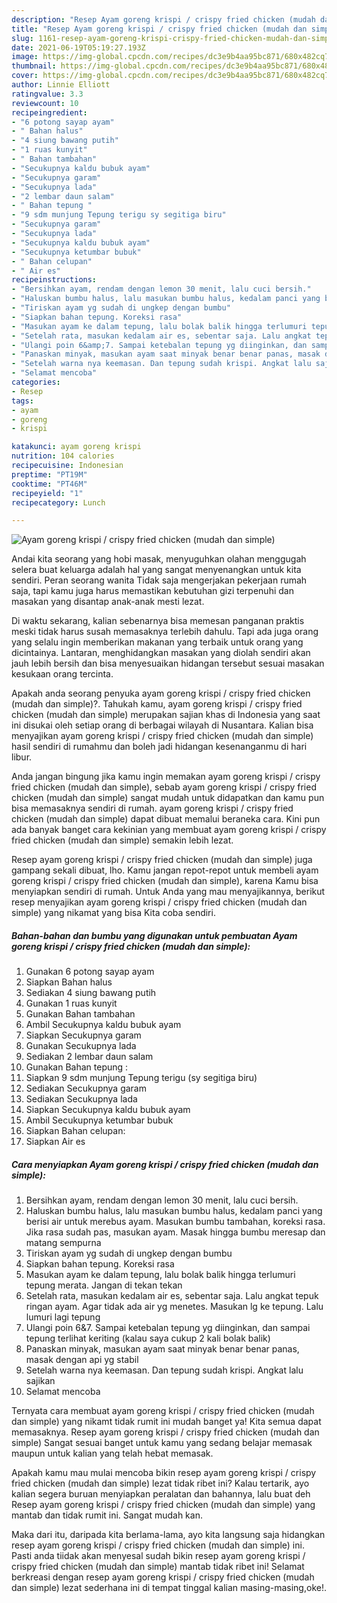```yaml
---
description: "Resep Ayam goreng krispi / crispy fried chicken (mudah dan simple) yang lezat dan Mudah Dibuat"
title: "Resep Ayam goreng krispi / crispy fried chicken (mudah dan simple) yang lezat dan Mudah Dibuat"
slug: 1161-resep-ayam-goreng-krispi-crispy-fried-chicken-mudah-dan-simple-yang-lezat-dan-mudah-dibuat
date: 2021-06-19T05:19:27.193Z
image: https://img-global.cpcdn.com/recipes/dc3e9b4aa95bc871/680x482cq70/ayam-goreng-krispi-crispy-fried-chicken-mudah-dan-simple-foto-resep-utama.jpg
thumbnail: https://img-global.cpcdn.com/recipes/dc3e9b4aa95bc871/680x482cq70/ayam-goreng-krispi-crispy-fried-chicken-mudah-dan-simple-foto-resep-utama.jpg
cover: https://img-global.cpcdn.com/recipes/dc3e9b4aa95bc871/680x482cq70/ayam-goreng-krispi-crispy-fried-chicken-mudah-dan-simple-foto-resep-utama.jpg
author: Linnie Elliott
ratingvalue: 3.3
reviewcount: 10
recipeingredient:
- "6 potong sayap ayam"
- " Bahan halus"
- "4 siung bawang putih"
- "1 ruas kunyit"
- " Bahan tambahan"
- "Secukupnya kaldu bubuk ayam"
- "Secukupnya garam"
- "Secukupnya lada"
- "2 lembar daun salam"
- " Bahan tepung "
- "9 sdm munjung Tepung terigu sy segitiga biru"
- "Secukupnya garam"
- "Secukupnya lada"
- "Secukupnya kaldu bubuk ayam"
- "Secukupnya ketumbar bubuk"
- " Bahan celupan"
- " Air es"
recipeinstructions:
- "Bersihkan ayam, rendam dengan lemon 30 menit, lalu cuci bersih."
- "Haluskan bumbu halus, lalu masukan bumbu halus, kedalam panci yang berisi air untuk merebus ayam. Masukan bumbu tambahan, koreksi rasa. Jika rasa sudah pas, masukan ayam. Masak hingga bumbu meresap dan matang sempurna"
- "Tiriskan ayam yg sudah di ungkep dengan bumbu"
- "Siapkan bahan tepung. Koreksi rasa"
- "Masukan ayam ke dalam tepung, lalu bolak balik hingga terlumuri tepung merata. Jangan di tekan tekan"
- "Setelah rata, masukan kedalam air es, sebentar saja. Lalu angkat tepuk ringan ayam. Agar tidak ada air yg menetes. Masukan lg ke tepung. Lalu lumuri lagi tepung"
- "Ulangi poin 6&amp;7. Sampai ketebalan tepung yg diinginkan, dan sampai tepung terlihat keriting (kalau saya cukup 2 kali bolak balik)"
- "Panaskan minyak, masukan ayam saat minyak benar benar panas, masak dengan api yg stabil"
- "Setelah warna nya keemasan. Dan tepung sudah krispi. Angkat lalu sajikan"
- "Selamat mencoba"
categories:
- Resep
tags:
- ayam
- goreng
- krispi

katakunci: ayam goreng krispi 
nutrition: 104 calories
recipecuisine: Indonesian
preptime: "PT19M"
cooktime: "PT46M"
recipeyield: "1"
recipecategory: Lunch

---
```



![Ayam goreng krispi / crispy fried chicken (mudah dan simple)](https://img-global.cpcdn.com/recipes/dc3e9b4aa95bc871/680x482cq70/ayam-goreng-krispi-crispy-fried-chicken-mudah-dan-simple-foto-resep-utama.jpg)

Andai kita seorang yang hobi masak, menyuguhkan olahan menggugah selera buat keluarga adalah hal yang sangat menyenangkan untuk kita sendiri. Peran seorang  wanita Tidak saja mengerjakan pekerjaan rumah saja, tapi kamu juga harus memastikan kebutuhan gizi terpenuhi dan masakan yang disantap anak-anak mesti lezat.

Di waktu  sekarang, kalian sebenarnya bisa memesan panganan praktis meski tidak harus susah memasaknya terlebih dahulu. Tapi ada juga orang yang selalu ingin memberikan makanan yang terbaik untuk orang yang dicintainya. Lantaran, menghidangkan masakan yang diolah sendiri akan jauh lebih bersih dan bisa menyesuaikan hidangan tersebut sesuai masakan kesukaan orang tercinta. 



Apakah anda seorang penyuka ayam goreng krispi / crispy fried chicken (mudah dan simple)?. Tahukah kamu, ayam goreng krispi / crispy fried chicken (mudah dan simple) merupakan sajian khas di Indonesia yang saat ini disukai oleh setiap orang di berbagai wilayah di Nusantara. Kalian bisa menyajikan ayam goreng krispi / crispy fried chicken (mudah dan simple) hasil sendiri di rumahmu dan boleh jadi hidangan kesenanganmu di hari libur.

Anda jangan bingung jika kamu ingin memakan ayam goreng krispi / crispy fried chicken (mudah dan simple), sebab ayam goreng krispi / crispy fried chicken (mudah dan simple) sangat mudah untuk didapatkan dan kamu pun bisa memasaknya sendiri di rumah. ayam goreng krispi / crispy fried chicken (mudah dan simple) dapat dibuat memalui beraneka cara. Kini pun ada banyak banget cara kekinian yang membuat ayam goreng krispi / crispy fried chicken (mudah dan simple) semakin lebih lezat.

Resep ayam goreng krispi / crispy fried chicken (mudah dan simple) juga gampang sekali dibuat, lho. Kamu jangan repot-repot untuk membeli ayam goreng krispi / crispy fried chicken (mudah dan simple), karena Kamu bisa menyiapkan sendiri di rumah. Untuk Anda yang mau menyajikannya, berikut resep menyajikan ayam goreng krispi / crispy fried chicken (mudah dan simple) yang nikamat yang bisa Kita coba sendiri.

<!--inarticleads1-->

##### Bahan-bahan dan bumbu yang digunakan untuk pembuatan Ayam goreng krispi / crispy fried chicken (mudah dan simple):

1. Gunakan 6 potong sayap ayam
1. Siapkan  Bahan halus
1. Sediakan 4 siung bawang putih
1. Gunakan 1 ruas kunyit
1. Gunakan  Bahan tambahan
1. Ambil Secukupnya kaldu bubuk ayam
1. Siapkan Secukupnya garam
1. Gunakan Secukupnya lada
1. Sediakan 2 lembar daun salam
1. Gunakan  Bahan tepung :
1. Siapkan 9 sdm munjung Tepung terigu (sy segitiga biru)
1. Sediakan Secukupnya garam
1. Sediakan Secukupnya lada
1. Siapkan Secukupnya kaldu bubuk ayam
1. Ambil Secukupnya ketumbar bubuk
1. Siapkan  Bahan celupan:
1. Siapkan  Air es




<!--inarticleads2-->

##### Cara menyiapkan Ayam goreng krispi / crispy fried chicken (mudah dan simple):

1. Bersihkan ayam, rendam dengan lemon 30 menit, lalu cuci bersih.
1. Haluskan bumbu halus, lalu masukan bumbu halus, kedalam panci yang berisi air untuk merebus ayam. Masukan bumbu tambahan, koreksi rasa. Jika rasa sudah pas, masukan ayam. Masak hingga bumbu meresap dan matang sempurna
1. Tiriskan ayam yg sudah di ungkep dengan bumbu
1. Siapkan bahan tepung. Koreksi rasa
1. Masukan ayam ke dalam tepung, lalu bolak balik hingga terlumuri tepung merata. Jangan di tekan tekan
1. Setelah rata, masukan kedalam air es, sebentar saja. Lalu angkat tepuk ringan ayam. Agar tidak ada air yg menetes. Masukan lg ke tepung. Lalu lumuri lagi tepung
1. Ulangi poin 6&amp;7. Sampai ketebalan tepung yg diinginkan, dan sampai tepung terlihat keriting (kalau saya cukup 2 kali bolak balik)
1. Panaskan minyak, masukan ayam saat minyak benar benar panas, masak dengan api yg stabil
1. Setelah warna nya keemasan. Dan tepung sudah krispi. Angkat lalu sajikan
1. Selamat mencoba




Ternyata cara membuat ayam goreng krispi / crispy fried chicken (mudah dan simple) yang nikamt tidak rumit ini mudah banget ya! Kita semua dapat memasaknya. Resep ayam goreng krispi / crispy fried chicken (mudah dan simple) Sangat sesuai banget untuk kamu yang sedang belajar memasak maupun untuk kalian yang telah hebat memasak.

Apakah kamu mau mulai mencoba bikin resep ayam goreng krispi / crispy fried chicken (mudah dan simple) lezat tidak ribet ini? Kalau tertarik, ayo kalian segera buruan menyiapkan peralatan dan bahannya, lalu buat deh Resep ayam goreng krispi / crispy fried chicken (mudah dan simple) yang mantab dan tidak rumit ini. Sangat mudah kan. 

Maka dari itu, daripada kita berlama-lama, ayo kita langsung saja hidangkan resep ayam goreng krispi / crispy fried chicken (mudah dan simple) ini. Pasti anda tiidak akan menyesal sudah bikin resep ayam goreng krispi / crispy fried chicken (mudah dan simple) mantab tidak ribet ini! Selamat berkreasi dengan resep ayam goreng krispi / crispy fried chicken (mudah dan simple) lezat sederhana ini di tempat tinggal kalian masing-masing,oke!.

